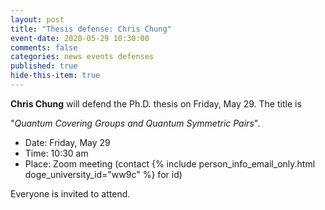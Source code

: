 ```yaml
---
layout: post
title: "Thesis defense: Chris Chung"
event-date: 2020-05-29 10:30:00
comments: false
categories: news events defenses
published: true
hide-this-item: true
---
```


**Chris Chung** will defend the Ph.D. thesis on Friday, May 29.
The title is

"_Quantum Covering Groups and Quantum Symmetric Pairs_".

- Date: Friday, May 29
- Time: 10:30 am 
- Place: Zoom meeting (contact {% include person_info_email_only.html doge_university_id="ww9c" %} for id)

Everyone is invited to attend.

